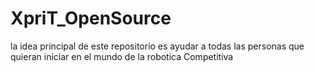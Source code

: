 # XpriT_OpenSource
la idea principal de este repositorio es ayudar a todas las personas que quieran iniciar en el mundo de la robotica Competitiva
